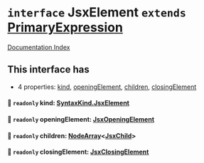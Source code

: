 # `interface` JsxElement `extends` [PrimaryExpression](../private.interface.PrimaryExpression/README.md)

[Documentation Index](../README.md)

## This interface has

- 4 properties:
[kind](#-readonly-kind-syntaxkindjsxelement),
[openingElement](#-readonly-openingelement-jsxopeningelement),
[children](#-readonly-children-nodearrayjsxchild),
[closingElement](#-readonly-closingelement-jsxclosingelement)


#### 📄 `readonly` kind: [SyntaxKind.JsxElement](../private.enum.SyntaxKind/README.md#jsxelement--284)



#### 📄 `readonly` openingElement: [JsxOpeningElement](../private.interface.JsxOpeningElement/README.md)



#### 📄 `readonly` children: [NodeArray](../private.interface.NodeArray/README.md)\<[JsxChild](../private.type.JsxChild/README.md)>



#### 📄 `readonly` closingElement: [JsxClosingElement](../private.interface.JsxClosingElement/README.md)




